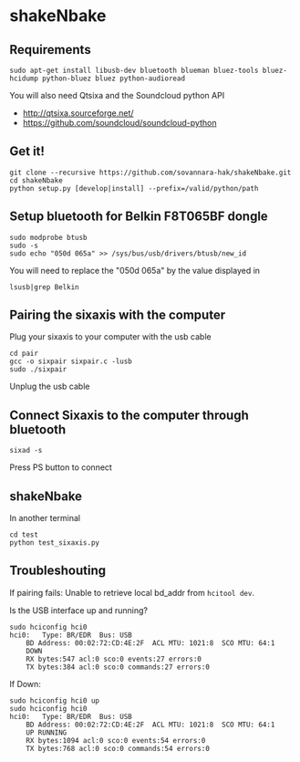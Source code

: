 shakeNbake
==========

Requirements
------------

    sudo apt-get install libusb-dev bluetooth blueman bluez-tools bluez-hcidump python-bluez bluez python-audioread

You will also need Qtsixa and the Soundcloud python API

* http://qtsixa.sourceforge.net/
* https://github.com/soundcloud/soundcloud-python

Get it!
-------

    git clone --recursive https://github.com/sovannara-hak/shakeNbake.git
    cd shakeNbake
    python setup.py [develop|install] --prefix=/valid/python/path

Setup bluetooth for Belkin F8T065BF dongle
------------------------------------------

    sudo modprobe btusb
    sudo -s
    sudo echo "050d 065a" >> /sys/bus/usb/drivers/btusb/new_id

You will need to replace the "050d 065a" by the value displayed in

    lsusb|grep Belkin

Pairing the sixaxis with the computer
-------------------------------------

Plug your sixaxis to your computer with the usb cable

    cd pair
    gcc -o sixpair sixpair.c -lusb
    sudo ./sixpair

Unplug the usb cable

Connect Sixaxis to the computer through bluetooth
-------------------------------------------------

    sixad -s

Press PS button to connect

shakeNbake
----------

In another terminal

    cd test
    python test_sixaxis.py

Troubleshouting
---------------

If pairing fails: Unable to retrieve local bd_addr from `hcitool dev`.

Is the USB interface up and running?

    sudo hciconfig hci0 
    hci0:	Type: BR/EDR  Bus: USB
	    BD Address: 00:02:72:CD:4E:2F  ACL MTU: 1021:8  SCO MTU: 64:1
	    DOWN 
	    RX bytes:547 acl:0 sco:0 events:27 errors:0
	    TX bytes:384 acl:0 sco:0 commands:27 errors:0

If Down:

    sudo hciconfig hci0 up
    sudo hciconfig hci0 
    hci0:	Type: BR/EDR  Bus: USB
	    BD Address: 00:02:72:CD:4E:2F  ACL MTU: 1021:8  SCO MTU: 64:1
	    UP RUNNING 
	    RX bytes:1094 acl:0 sco:0 events:54 errors:0
	    TX bytes:768 acl:0 sco:0 commands:54 errors:0
